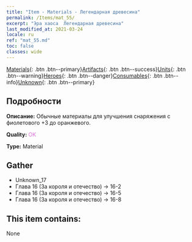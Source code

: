 ```yaml
---
title: "Item - Materials - Легендарная древесина"
permalink: /Items/mat_55/
excerpt: "Эра хаоса  Легендарная древесина"
last_modified_at: 2021-03-24
locale: ru
ref: "mat_55.md"
toc: false
classes: wide
---
```

 [Materials](/ru/Items/){: .btn .btn--primary}[Artifacts](/ru/Items/Artifacts/){: .btn .btn--success}[Units](/ru/Items/Units/){: .btn .btn--warning}[Heroes](/ru/Items/Heroes/){: .btn .btn--danger}[Consumables](/ru/Items/Consumables/){: .btn .btn--info}[Unknown](/ru/Items/Unknown/){: .btn .btn--primary}

## Подробности
 **Описание:** Обычные материалы для улучшения снаряжения c фиолетового +3 до оранжевого.

 **Quality:** <span style="color: #DA70D6">OK</span>

 **Type:** Material

## Gather

*    Unknown_17 
*    Глава 16 (За короля и отечество) -> 16-2 
*    Глава 16 (За короля и отечество) -> 16-5 
*    Глава 16 (За короля и отечество) -> 16-8 

## This item contains:

  None

